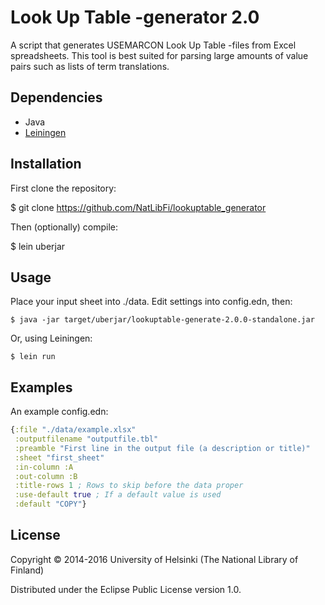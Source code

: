 # Look Up Table -generator 2.0

A script that generates USEMARCON Look Up Table -files from Excel spreadsheets. This tool is best suited for parsing large amounts of value pairs such as lists of term translations.

## Dependencies

- Java
- [Leiningen](http://leiningen.org/)

## Installation

First clone the repository:

  $ git clone https://github.com/NatLibFi/lookuptable_generator

Then (optionally) compile:

  $ lein uberjar

## Usage

Place your input sheet into ./data. Edit settings into config.edn, then:

    $ java -jar target/uberjar/lookuptable-generate-2.0.0-standalone.jar

Or, using Leiningen:

    $ lein run


## Examples

An example config.edn:

```clojure
{:file "./data/example.xlsx"
 :outputfilename "outputfile.tbl"
 :preamble "First line in the output file (a description or title)"
 :sheet "first_sheet"
 :in-column :A
 :out-column :B
 :title-rows 1 ; Rows to skip before the data proper
 :use-default true ; If a default value is used
 :default "COPY"}

```

## License

Copyright © 2014-2016 University of Helsinki (The National Library of Finland)

Distributed under the Eclipse Public License version 1.0.
